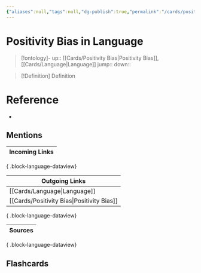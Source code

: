 ```yaml
---
{"aliases":null,"tags":null,"dg-publish":true,"permalink":"/cards/positivity-bias-in-language/","dgPassFrontmatter":true}
---
```


# Positivity Bias in Language

> [!ontology]-
> up:: [[Cards/Positivity Bias\|Positivity Bias]], [[Cards/Language\|Language]]
> jump:: 
> down:: 

> [!Definition] Definition

# Reference

- 

## Mentions

| Incoming Links |
| -------------- |

{ .block-language-dataview}

| Outgoing Links                                |
| --------------------------------------------- |
| [[Cards/Language\|Language]]               |
| [[Cards/Positivity Bias\|Positivity Bias]] |

{ .block-language-dataview}

| Sources |
| ------- |

{ .block-language-dataview}

## Flashcards
